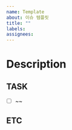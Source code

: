 ```yaml
---
name: Template
about: 이슈 템플릿
title: ""
labels: 
assignees:
---
```


# Description

## TASK

- [ ] ~~

## ETC
